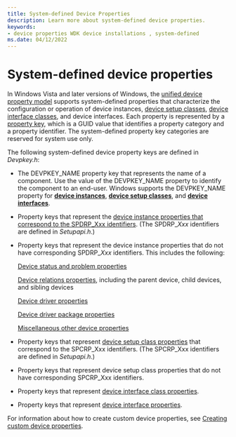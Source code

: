 ```yaml
---
title: System-defined Device Properties
description: Learn more about system-defined device properties.
keywords:
- device properties WDK device installations , system-defined
ms.date: 04/12/2022
---
```


# System-defined device properties

In Windows Vista and later versions of Windows, the [unified device property model](unified-device-property-model--windows-vista-and-later-.md) supports system-defined properties that characterize the configuration or operation of device instances, [device setup classes](./overview-of-device-setup-classes.md), [device interface classes](./overview-of-device-interface-classes.md), and device interfaces. Each property is represented by a [property key](property-keys.md), which is a GUID value that identifies a property category and a property identifier. The system-defined property key categories are reserved for system use only.

The following system-defined device property keys are defined in *Devpkey.h*:

- The DEVPKEY_NAME property key that represents the name of a component. Use the value of the DEVPKEY_NAME property to identify the component to an end-user. Windows supports the DEVPKEY_NAME property for [**device instances**](./devpkey-name--device-instance-.md), [**device setup classes**](./devpkey-name--device-setup-class-.md), and [**device interfaces**](./devpkey-name--device-interface-.md).

- Property keys that represent the [device instance properties that correspond to the SPDRP_Xxx identifiers](/previous-versions/ff541334(v=vs.85)). (The SPDRP_*Xxx* identifiers are defined in *Setupapi.h*.)

- Property keys that represent the device instance properties that do not have corresponding SPDRP_*Xxx* identifiers. This includes the following:

    [Device status and problem properties](./retrieving-the-status-and-problem-code-for-a-device-instance.md)

    [Device relations properties](retrieving-device-relations.md), including the parent device, child devices, and sibling devices

    [Device driver properties](accessing-device-driver-properties.md)

    [Device driver package properties](/previous-versions/ff541200(v=vs.85))

    [Miscellaneous other device properties](/previous-versions/ff549289(v=vs.85))

- Property keys that represent [device setup class properties](accessing-device-setup-class-properties.md) that correspond to the SPCRP_Xxx identifiers. (The SPCRP_Xxx identifiers are defined in *Setupapi.h*.)

- Property keys that represent device setup class properties that do not have corresponding SPCRP_Xxx identifiers.

- Property keys that represent [device interface class properties](accessing-device-interface-class-properties.md).

- Property keys that represent [device interface properties](accessing-device-interface-properties.md).

For information about how to create custom device properties, see [Creating custom device properties](creating-custom-device-properties.md).
